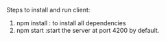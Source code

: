 Steps to install and run client:

1) npm install : to install all dependencies 
2) npm start  :start the server at port 4200 by default.
